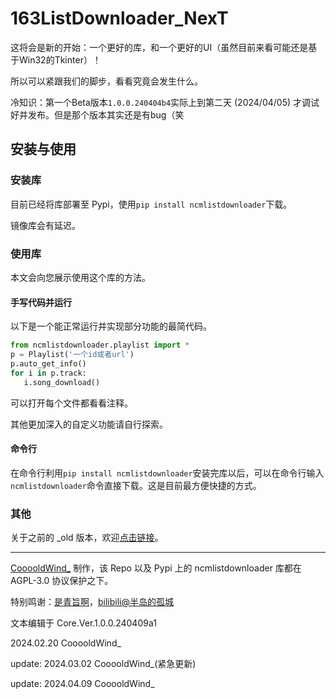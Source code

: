 # 163ListDownloader_NexT

这将会是新的开始：一个更好的库，和一个更好的UI（虽然目前来看可能还是基于Win32的Tkinter）！

所以可以紧跟我们的脚步，看看究竟会发生什么。

冷知识：第一个Beta版本```1.0.0.240404b4```实际上到第二天 (2024/04/05) 才调试好并发布。但是那个版本其实还是有bug（笑

## 安装与使用

### 安装库

目前已经将库部署至 Pypi，使用```pip install ncmlistdownloader```下载。

镜像库会有延迟。

### 使用库

本文会向您展示使用这个库的方法。

#### 手写代码并运行

以下是一个能正常运行并实现部分功能的最简代码。

```python
from ncmlistdownloader.playlist import *
p = Playlist('一个id或者url')
p.auto_get_info()
for i in p.track:
   i.song_download()
```

可以打开每个文件都看看注释。

其他更加深入的自定义功能请自行探索。

#### 命令行

在命令行利用```pip install ncmlistdownloader```安装完库以后，可以在命令行输入```ncmlistdownloader```命令直接下载。这是目前最方便快捷的方式。

### 其他

关于之前的 _old 版本，欢迎[点击链接](https://github.com/Cooooldwind/163ListDownloader_old)。

------

[CooooldWind_](https://cooooldwind.netlify.app) 制作，该 Repo 以及 Pypi 上的 ncmlistdownloader 库都在 AGPL-3.0 协议保护之下。

特别鸣谢：[是青旨啊](https://sayqz.com)，[bilibili@半岛的孤城](https://space.bilibili.com/32187583)

文本编辑于 Core.Ver.1.0.0.240409a1

2024.02.20 CooooldWind_

update: 2024.03.02 CooooldWind_(紧急更新)

update: 2024.04.09 CooooldWind_